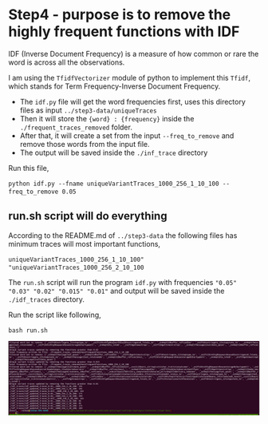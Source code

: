 # Step4 - purpose is to remove the highly frequent functions with IDF
IDF (Inverse Document Frequency) is a measure of how common or rare the word is across all the observations.

I am using the `TfidfVectorizer` module of python to implement this `Tfidf`, which stands for Term Frequency-Inverse Document Frequency. 

 - The `idf.py` file will get the word frequencies first, uses this directory files as input `../step3-data/uniqueTraces`
 - Then it will store the `{word} : {frequency}` inside the `./frequent_traces_removed` folder. 
 - After that, it will create a set from the input `--freq_to_remove` and remove those words from the input file.
 - The output will be saved inside the `./inf_trace` directory

Run this file,
```
python idf.py --fname uniqueVariantTraces_1000_256_1_10_100 --freq_to_remove 0.05
```

## run.sh script will do everything
According to the README.md of `../step3-data` the following files has minimum traces will most important functions,
```
uniqueVariantTraces_1000_256_1_10_100" "uniqueVariantTraces_1000_256_2_10_100
```

The `run.sh` script will run the program `idf.py` with frequencies `"0.05" "0.03" "0.02" "0.015" "0.01"` and output will be saved inside the `./idf_traces` directory.

Run the script like following,
```
bash run.sh
```

![idfTraces](./pics/idfTraces.png)
